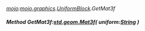 _[mojo](../../modules/mojo/mojo-module.md):[mojo.graphics](../../modules/mojo/mojo-graphics.md).[UniformBlock](../../modules/mojo/mojo-graphics-uniformblock.md).GetMat3f_
##### Method GetMat3f:[std.geom.Mat3f](../../modules/std/std-geom-mat3f.md)( uniform:[String](../../modules/wonkey/wonkey-types-string.md) )
